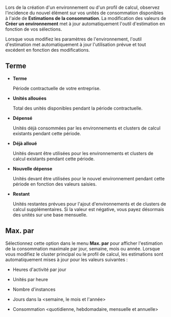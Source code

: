 Lors de la création d'un environnement ou d'un profil de calcul, observez l'incidence du nouvel élément sur vos unités de consommation disponibles à l'aide de **Estimations de la consommation**. La modification des valeurs de **Créer un environnement** met à jour automatiquement l'outil d'estimation en fonction de vos sélections.

Lorsque vous modifiez les paramètres de l'environnement, l'outil d'estimation met automatiquement à jour l'utilisation prévue et tout excédent en fonction des modifications.

## Terme


-   **Terme**

    Période contractuelle de votre entreprise.


-   **Unités allouées**

    Total des unités disponibles pendant la période contractuelle.


-   **Dépensé**

    Unités déjà consommées par les environnements et clusters de calcul existants pendant cette période.


-   **Déjà alloué**

    Unités devant être utilisées pour les environnements et clusters de calcul existants pendant cette période.


-   **Nouvelle dépense**

    Unités devant être utilisées pour le nouvel environnement pendant cette période en fonction des valeurs saisies.


-   **Restant**

    Unités restantes prévues pour l'ajout d'environnements et de clusters de calcul supplémentaires. Si la valeur est négative, vous payez désormais des unités sur une base mensuelle.


## Max. par


Sélectionnez cette option dans le menu **Max. par** pour afficher l'estimation de la consommation maximale par jour, semaine, mois ou année. Lorsque vous modifiez le cluster principal ou le profil de calcul, les estimations sont automatiquement mises à jour pour les valeurs suivantes : 

-   Heures d'activité par jour


-   Unités par heure


-   Nombre d'instances


-   Jours dans la <semaine, le mois et l'année>


-   Consommation <quotidienne, hebdomadaire, mensuelle et annuelle>


